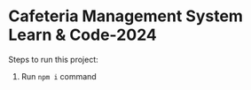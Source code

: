 # Cafeteria Management System Learn & Code-2024

Steps to run this project:

1. Run `npm i` command

